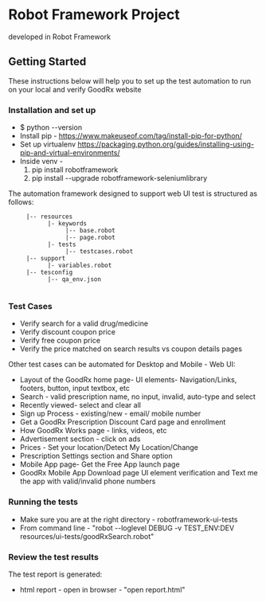 # Robot Framework Project

developed in Robot Framework

## Getting Started
These instructions below will help you to set up the test automation to run on your local 
and verify GoodRx website

### Installation and set up
* $ python --version
* Install pip - https://www.makeuseof.com/tag/install-pip-for-python/
* Set up virtualenv https://packaging.python.org/guides/installing-using-pip-and-virtual-environments/
* Inside venv -
	1) pip install robotframework
	2) pip install --upgrade robotframework-seleniumlibrary


The automation framework designed to support web UI test is structured as follows:
```
     |-- resources
           |- keywords
                |-- base.robot
                |-- page.robot
           |- tests
                |-- testcases.robot
     |-- support
           |- variables.robot
     |-- tesconfig
           |-- qa_env.json
                 
```

### Test Cases
* Verify search for a valid drug/medicine 
* Verify discount coupon price
* Verify free coupon price
* Verify the price matched on search results vs coupon details pages

Other test cases can be automated for Desktop and Mobile - Web UI:
* Layout of the GoodRx home page- UI elements- Navigation/Links, footers, button, input textbox, etc
* Search -  valid prescription name, no input, invalid, auto-type and select
* Recently viewed- select and clear all
* Sign up Process - existing/new - email/ mobile number
* Get a GoodRx Prescription Discount Card page and enrollment
* How GoodRx Works page - links, videos, etc
* Advertisement section - click on ads
* Prices - Set your location/Detect My Location/Change
* Prescription Settings section and Share option
* Mobile App page- Get the Free App launch page
* GoodRx Mobile App Download page UI element verification and Text me the app with valid/invalid phone numbers


### Running the tests

* Make sure you are at the right directory - robotframework-ui-tests
* From command line -  "robot --loglevel DEBUG -v TEST_ENV:DEV resources/ui-tests/goodRxSearch.robot"

### Review the test results
 
 The test report is generated:
 * html report - open in browser - "open report.html"



